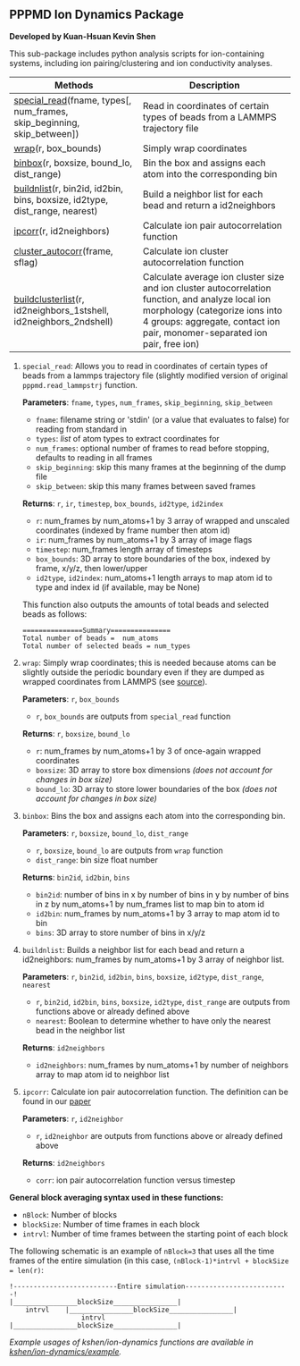 ## PPPMD Ion Dynamics Package
**Developed by Kuan-Hsuan Kevin Shen**

This sub-package includes python analysis scripts for ion-containing systems, including ion pairing/clustering and ion conductivity analyses.

| Methods                                                                                   | Description                                                                                                            |
|-------------------------------------------------------------------------------------------|------------------------------------------------------------------------------------------------------------------------|
| [special_read](#special_read)(fname, types[, num_frames, skip_beginning, skip_between])   | Read in coordinates of certain types of beads from a LAMMPS trajectory file                                            |
| [wrap](#wrap)(r, box_bounds)                                                              | Simply wrap coordinates                                                                                                |
| [binbox](#binbox)(r, boxsize, bound_lo, dist_range)                                       | Bin the box and assigns each atom into the corresponding bin                                                          |
| [buildnlist](#buildnlist)(r, bin2id, id2bin, bins, boxsize, id2type, dist_range, nearest) | Build a neighbor list for each bead and return a id2neighbors |
| [ipcorr](#ipcorr)(r, id2neighbors) | Calculate ion pair autocorrelation function|
| [cluster_autocorr](#cluster_autocorr)(frame, sflag) | Calculate ion cluster autocorrelation function|
| [buildclusterlist](#buildclusterlist)(r, id2neighbors_1stshell, id2neighbors_2ndshell) | Calculate average ion cluster size and ion cluster autocorrelation function, and analyze local ion morphology (categorize ions into 4 groups: aggregate, contact ion pair, monomer-separated ion pair, free ion)|

1. ```special_read```: Allows you to read in coordinates of certain types of beads from a lammps trajectory file (slightly modified version of original ```pppmd.read_lammpstrj``` function. <a name="special_read"/>

    **Parameters**: ```fname```, ```types```, ```num_frames```, ```skip_beginning```, ```skip_between```
    - ```fname```: filename string or 'stdin' (or a value that evaluates to false) for reading from standard in 
    - ```types```: *list* of atom types to extract coordinates for
    - ```num_frames```: optional number of frames to read before stopping, defaults to reading in all frames
    - ```skip_beginning```: skip this many frames at the beginning of the dump file
    - ```skip_between```: skip this many frames between saved frames

    **Returns**: ```r```, ```ir```, ```timestep```, ```box_bounds```, ```id2type```, ```id2index```
    - ```r```: num_frames by num_atoms+1 by 3 array of wrapped and unscaled coordinates (indexed by frame number then atom id)
    - ```ir```: num_frames by num_atoms+1 by 3 array of image flags
    - ```timestep```: num_frames length array of timesteps
    - ```box_bounds```: 3D array to store boundaries of the box, indexed by frame, x/y/z, then lower/upper
    - ```id2type```, ```id2index```: num_atoms+1 length arrays to map atom id to type and index id (if available, may be None)

    This function also outputs the amounts of total beads and selected beads as follows:
    ```
    ===============Summary===============
    Total number of beads =  num_atoms
    Total number of selected beads = num_types
    ```

2. ```wrap```: Simply wrap coordinates; this is needed because atoms can be slightly outside the periodic boundary even if they are dumped as wrapped coordinates from LAMMPS (see [source](https://lammps.sandia.gov/threads/msg32219.html)). <a name="wrap"/>

    **Parameters**: ```r```, ```box_bounds```
    - ```r```, ```box_bounds``` are outputs from ```special_read``` function

    **Returns**: ```r```, ```boxsize```, ```bound_lo```
    - ```r```: num_frames by num_atoms+1 by 3 of once-again wrapped coordinates
    - ```boxsize```: 3D array to store box dimensions *(does not account for changes in box size)*
    - ```bound_lo```: 3D array to store lower boundaries of the box *(does not account for changes in box size)*

3. ```binbox```: Bins the box and assigns each atom into the corresponding bin.  <a name="binbox"/>

    **Parameters**: ```r```, ```boxsize```, ```bound_lo```, ```dist_range```
    - ```r```, ```boxsize```, ```bound_lo``` are outputs from ```wrap``` function
    - ```dist_range```: bin size float number
    
    **Returns**: ```bin2id```, ```id2bin```, ```bins```
    - ```bin2id```: number of bins in x by number of bins in y by number of bins in z by num_atoms+1 by num_frames list to map bin to atom id
    - ```id2bin```: num_frames by num_atoms+1 by 3 array to map atom id to bin
    - ```bins```: 3D array to store number of bins in x/y/z

4. ```buildnlist```: Builds a neighbor list for each bead and return a id2neighbors: num_frames by num_atoms+1 by 3 array of neighbor list.   <a name="buildnlist"/>
    
    **Parameters**: ```r```, ```bin2id```, ```id2bin```, ```bins```, ```boxsize```, ```id2type```, ```dist_range```, ```nearest```
    - ```r```, ```bin2id```, ```id2bin```, ```bins```, ```boxsize```, ```id2type```, ```dist_range``` are outputs from functions above or already defined above
    - ```nearest```: Boolean to determine whether to have only the nearest bead in the neighbor list

    **Returns**: ```id2neighbors```
    - ```id2neighbors```: num_frames by num_atoms+1 by number of neighbors array to map atom id to neighbor list
    
5. ```ipcorr```: Calculate ion pair autocorrelation function. The definition can be found in our [paper](https://pubs.acs.org/doi/abs/10.1021/acs.macromol.0c00216)  <a name="ipcorr"/>
    
    **Parameters**: ```r```, ```id2neighbor```
    - ```r```, ```id2neighbor``` are outputs from functions above or already defined above

    **Returns**: ```id2neighbors```
    - ```corr```: ion pair autocorrelation function versus timestep

**General block averaging syntax used in these functions:**
- ```nBlock```: Number of blocks
- ```blockSize```: Number of time frames in each block
- ```intrvl```: Number of time frames between the starting point of each block

The following schematic is an example of ```nBlock=3``` that uses all the time frames of the entire simulation (in this case, ```(nBlock-1)*intrvl + blockSize = len(r)```:

```
!--------------------------Entire simulation--------------------------!
|________________blockSize________________|
    intrvl    |________________blockSize________________|
                  intrvl    |________________blockSize________________|

```

*Example usages of kshen/ion-dynamics functions are available in [kshen/ion-dynamics/example](https://github.com/hall-polymers/pppmd2/tree/development/kshen/example).*
